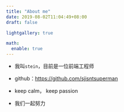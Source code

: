 ```yaml
---
title: "About me"
date: 2019-08-02T11:04:49+08:00
draft: false

lightgallery: true

math:
  enable: true
---
```


<!-- 我叫stein。大学读了四年土木，迷茫过，也挣扎过，最后发现自己喜欢计算机。

下过工地，考过研，最终都以失败告终。

在孤独中回想起幼时的记忆，羡慕曾经迷恋计算机的自己，

于是，顺着自己的兴趣，来到了互联网行业，希望能通过这个博客给我那群不懂编程的朋友一些有趣的计算机知识。

不断暴露自己，记录当下的生活和乐趣，这样看起来生活可能并没那么苦。 -->

- 我叫`stein`，目前是一位前端工程师

- github：<https://github.com/sjisntsuperman>

- keep calm， keep passion

- 我们一起努力
